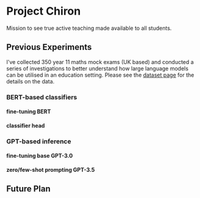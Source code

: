 # Project Chiron
Mission to see true active teaching made available to all students.

## Previous Experiments

I've collected 350 year 11 maths mock exams (UK based) and conducted a series of investigations to better understand how large language models can be utilised in an education setting. Please see the [dataset page](https://github.com/Jaxter2017/project_chiron/wiki/Dataset) for the details on the data.

### BERT-based classifiers

#### fine-tuning BERT

#### classifier head

### GPT-based inference

#### fine-tuning base GPT-3.0

#### zero/few-shot prompting GPT-3.5

## Future Plan

